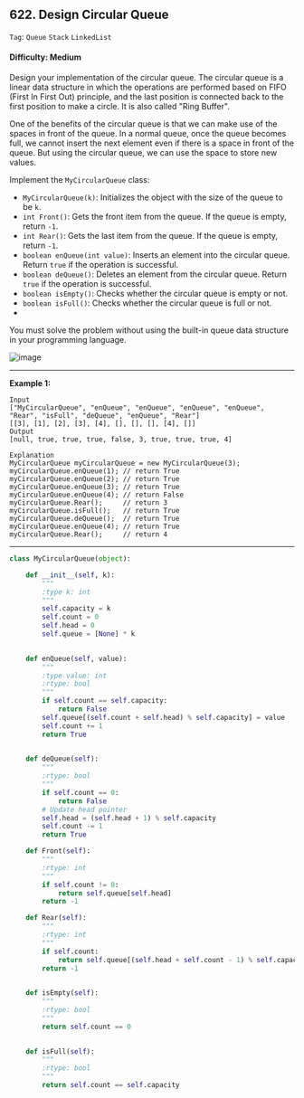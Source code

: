 ## 622. Design Circular Queue

```Tag```: ```Queue``` ```Stack``` ```LinkedList```

#### Difficulty: Medium

Design your implementation of the circular queue. The circular queue is a linear data structure in which the operations are performed based on FIFO (First In First Out) principle, and the last position is connected back to the first position to make a circle. It is also called "Ring Buffer".

One of the benefits of the circular queue is that we can make use of the spaces in front of the queue. In a normal queue, once the queue becomes full, we cannot insert the next element even if there is a space in front of the queue. But using the circular queue, we can use the space to store new values.

Implement the ```MyCircularQueue``` class:

- ```MyCircularQueue(k)```: Initializes the object with the size of the queue to be ```k```.
- ```int Front()```: Gets the front item from the queue. If the queue is empty, return ```-1```.
- ```int Rear()```: Gets the last item from the queue. If the queue is empty, return ```-1```.
- ```boolean enQueue(int value)```: Inserts an element into the circular queue. Return ```true``` if the operation is successful.
- ```boolean deQueue()```: Deletes an element from the circular queue. Return ```true``` if the operation is successful.
- ```boolean isEmpty()```: Checks whether the circular queue is empty or not.
- ```boolean isFull()```: Checks whether the circular queue is full or not.
- 
You must solve the problem without using the built-in queue data structure in your programming language. 

![image](https://user-images.githubusercontent.com/35042430/208167064-99b37253-4ba6-460e-ad54-d2a5d1a5c830.png)

---

__Example 1:__

```
Input
["MyCircularQueue", "enQueue", "enQueue", "enQueue", "enQueue", "Rear", "isFull", "deQueue", "enQueue", "Rear"]
[[3], [1], [2], [3], [4], [], [], [], [4], []]
Output
[null, true, true, true, false, 3, true, true, true, 4]

Explanation
MyCircularQueue myCircularQueue = new MyCircularQueue(3);
myCircularQueue.enQueue(1); // return True
myCircularQueue.enQueue(2); // return True
myCircularQueue.enQueue(3); // return True
myCircularQueue.enQueue(4); // return False
myCircularQueue.Rear();     // return 3
myCircularQueue.isFull();   // return True
myCircularQueue.deQueue();  // return True
myCircularQueue.enQueue(4); // return True
myCircularQueue.Rear();     // return 4
```

---

```Python
class MyCircularQueue(object):

    def __init__(self, k):
        """
        :type k: int
        """
        self.capacity = k
        self.count = 0
        self.head = 0
        self.queue = [None] * k
        

    def enQueue(self, value):
        """
        :type value: int
        :rtype: bool
        """
        if self.count == self.capacity:
            return False
        self.queue[(self.count + self.head) % self.capacity] = value
        self.count += 1
        return True
        

    def deQueue(self):
        """
        :rtype: bool
        """
        if self.count == 0:
            return False
        # Update head pointer
        self.head = (self.head + 1) % self.capacity
        self.count -= 1
        return True

    def Front(self):
        """
        :rtype: int
        """
        if self.count != 0:
            return self.queue[self.head]
        return -1

    def Rear(self):
        """
        :rtype: int
        """
        if self.count:
            return self.queue[(self.head + self.count - 1) % self.capacity]
        return -1
        

    def isEmpty(self):
        """
        :rtype: bool
        """
        return self.count == 0
        

    def isFull(self):
        """
        :rtype: bool
        """
        return self.count == self.capacity

```
